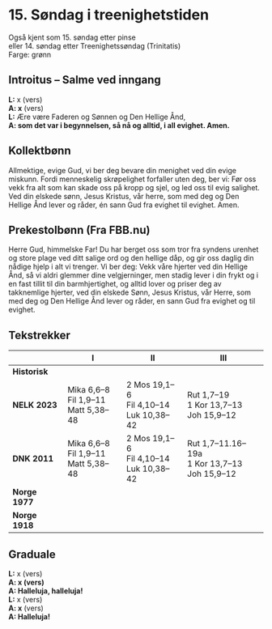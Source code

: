 # 15. Søndag i treenighetstiden

Også kjent som 15. søndag etter pinse  
eller 14. søndag etter Treenighetssøndag (Trinitatis)  
Farge: grønn

## Introitus – Salme ved inngang

**L:** x (vers)  
**A: x** (vers)  
**L:** Ære være Faderen og Sønnen og Den Hellige Ånd,  
**A: som det var i begynnelsen, så nå og alltid, i all evighet. Amen.** 

## Kollektbønn

Allmektige, evige Gud, vi ber deg bevare din menighet ved din evige miskunn. Fordi menneskelig skrøpelighet forfaller uten deg, ber vi: Før oss vekk fra alt som kan skade oss på kropp og sjel, og led oss til evig salighet. Ved din elskede sønn, Jesus Kristus, vår herre, som med deg og Den Hellige Ånd lever og råder, én sann Gud fra evighet til evighet. Amen.

## Prekestolbønn (Fra FBB.nu)

Herre Gud, himmelske Far! Du har berget oss som tror fra syndens urenhet og store plage ved ditt salige ord og den hellige dåp, og gir oss daglig din nådige hjelp i alt vi trenger. Vi ber deg: Vekk våre hjerter ved din Hellige Ånd, så vi aldri glemmer dine velgjerninger, men stadig lever i din frykt og i en fast tillit til din barmhjertighet, og alltid lover og priser deg av takknemlige hjerter, ved din elskede Sønn, Jesus Kristus, vår Herre, som med deg og Den Hellige Ånd lever og råder, en sann Gud fra evighet og til evighet.

## Tekstrekker

| |**I**|**II**|**III**|
|--|--|--|--|
|**Historisk**| | | |
|**NELK 2023**|Mika 6,6–8<br>Fil 1,9–11<br>Matt 5,38–48|2 Mos 19,1–6<br>Fil 4,10–14<br>Luk 10,38–42|Rut 1,7–19 <br> 1 Kor 13,7–13 <br> Joh 15,9–12|
|**DNK 2011**|Mika 6,6–8<br>Fil 1,9–11<br>Matt 5,38–48|2 Mos 19,1–6<br>Fil 4,10–14<br>Luk 10,38–42|Rut 1,7–11.16–19a<br>1 Kor 13,7–13<br>Joh 15,9–12|
|**Norge 1977**| | | |
|**Norge 1918**| | | |

## Graduale

**L:** x (vers)  
**A: x (vers)**  
**A: Halleluja, halleluja!**  
**L:** x (vers)  
**A: x** (vers)  
**A: Halleluja!**  
